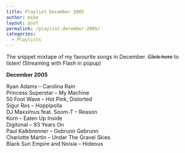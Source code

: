 ```yaml
---
title: Playlist December 2005
author: mike
layout: post
permalink: /playlist-december-2005/
categories:
  - Playlists
---
```

The snippet mixtape of my favourite songs in December. <del>Click here</del> to listen! (Streaming with Flash in popup)

**December 2005**

Ryan Adams &#8211; Carolina Rain  
Princess Superstar &#8211; My Machine  
50 Foot Wave &#8211; Hot Pink, Distorted  
Sigur Ros &#8211; Hoppipolla  
DJ Maxximus feat. Soom-T &#8211; Reason  
Korn &#8211; Eaten Up Inside  
Digitonal &#8211; 93 Years On  
Paul Kalkbrenner &#8211; Gebrunn Gebrunn  
Charlotte Martin &#8211; Under The Gravel Skies  
Black Sun Empire and Noisia &#8211; Hideous